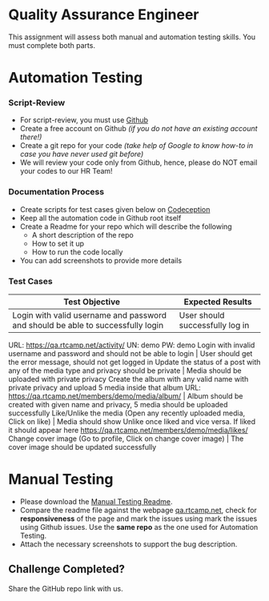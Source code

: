 # Quality Assurance Engineer

This assignment will assess both manual and automation testing skills. You must complete both parts.

# Automation Testing

### Script-Review

* For script-review, you must use [Github](https://github.com/)
* Create a free account on Github _(if you do not have an existing account there!)_
* Create a git repo for your code _(take help of Google to know how-to in case you have never used git before)_
* We will review your code only from Github, hence, please do NOT email your codes to our HR Team!

### Documentation Process

* Create scripts for test cases given below on [Codeception](https://codeception.com/)
* Keep all the automation code in Github root itself
* Create a Readme for your repo which will describe the following
  * A short description of the repo
  * How to set it up
  * How to run the code locally
* You can add screenshots to provide more details

### Test Cases


Test Objective | Expected Results
-------------- | ----------------
Login with valid username and password and should be able to successfully login | User should successfully log in
URL: https://qa.rtcamp.net/activity/ UN: demo PW: demo 
Login with invalid username and password and should not be able to login | User should get the error message, should not get logged in
Update the status of a post with any of the media type and privacy should be private | Media should be uploaded with private privacy
Create the album with any valid name with private privacy and upload 5 media inside that album URL: https://qa.rtcamp.net/members/demo/media/album/ | Album should be created with given name and privacy, 5 media should be uploaded successfully
Like/Unlike the media (Open any recently uploaded media, Click on like) | Media should show Unlike once liked and vice versa. If liked it should appear here https://qa.rtcamp.net/members/demo/media/likes/
Change cover image (Go to profile, Click on change cover image) | The cover image should be updated successfully

# Manual Testing
*   Please download the [Manual Testing Readme](https://github.com/rtCamp/hiring-assignments/blob/master/QA/QA%20Testing%20Readme.png).
*   Compare the readme file against the webpage [qa.rtcamp.net](http://qa.rtcamp.net), check for **responsiveness** of the page and mark the issues using mark the issues using Github issues. Use the **same repo** as the one used for Automation Testing.
*   Attach the necessary screenshots to support the bug description.

Challenge Completed?
--------------------

Share the GitHub repo link with us.
